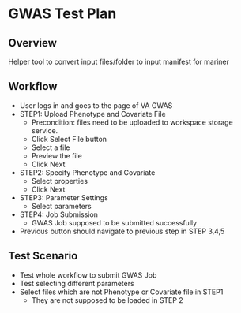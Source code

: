 # GWAS Test Plan

## Overview
Helper tool to convert input files/folder to input manifest for mariner

## Workflow

-  User logs in and goes to the page of VA GWAS
-  STEP1: Upload Phenotype and Covariate File
	- Precondition: files need to be uploaded to workspace storage service.
	- Click Select File button
	- Select a file
	- Preview the file
	- Click Next
- STEP2: Specify Phenotype and Covariate
	- Select properties
	- Click Next
- STEP3: Parameter Settings
	- Select parameters
- STEP4: Job Submission
	- GWAS Job supposed to be submitted successfully
-  Previous button should navigate to previous step in STEP 3,4,5

## Test Scenario

- Test whole workflow to submit GWAS Job
- Test selecting different parameters
- Select files which are not Phenotype or Covariate file in STEP1
	- They are not supposed to  be loaded in STEP 2
